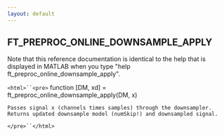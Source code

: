 ```yaml
---
layout: default
---
```


##  FT_PREPROC_ONLINE_DOWNSAMPLE_APPLY

Note that this reference documentation is identical to the help that is displayed in MATLAB when you type "help ft_preproc_online_downsample_apply".

`<html>``<pre>`
    function [DM, xd] = ft_preproc_online_downsample_apply(DM, x)
 
    Passes signal x (channels times samples) through the downsampler.
    Returns updated downsample model (numSkip!) and downsampled signal.
`</pre>``</html>`

